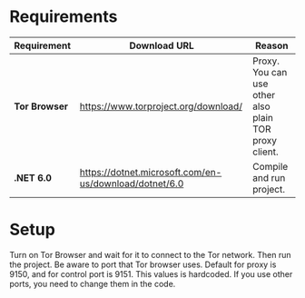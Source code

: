 # Requirements

| Requirement      | Download URL                                           | Reason                                                |
|------------------|--------------------------------------------------------|-------------------------------------------------------|
| **Tor Browser**  | https://www.torproject.org/download/                   | Proxy. You can use other also plain TOR proxy client. |
| **.NET 6.0**     | https://dotnet.microsoft.com/en-us/download/dotnet/6.0 | Compile and run project.                              |

# Setup
Turn on Tor Browser and wait for it to connect to the Tor network. Then run the project.
Be aware to port that Tor browser uses. Default for proxy is 9150, and for control port is 9151. This values is hardcoded. If you use other ports, you need to change them in the code. 

